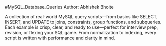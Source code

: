 #MySQL_Database_Queries
Author: Abhishek Bhoite

A collection of real-world MySQL query scripts—from basics like SELECT, INSERT, and UPDATE to joins, constraints, group functions, and subqueries.
Each example is crisp, clear, and ready to use—perfect for interview prep, revision, or flexing your SQL game.
From normalization to indexing, every script is written with performance and clarity in mind.
